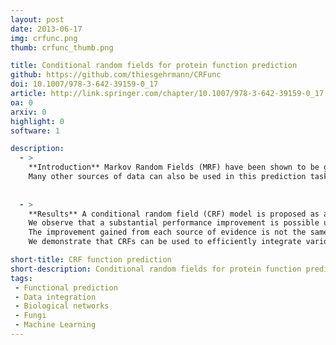 ```yaml
---
layout: post
date: 2013-06-17
img: crfunc.png
thumb: crfunc_thumb.png

title: Conditional random fields for protein function prediction
github: https://github.com/thiesgehrmann/CRFunc
doi: 10.1007/978-3-642-39159-0_17
article: http://link.springer.com/chapter/10.1007/978-3-642-39159-0_17
oa: 0
arxiv: 0
highlight: 0
software: 1

description:
  - >
    **Introduction** Markov Random Fields (MRF) have been shown to be good predictors of functional annotation, using protein-protein interaction data.
    Many other sources of data can also be used in this prediction task, but they are typically not integrated.In this study, we extend a method using MRFs in order to allow the use of additional data.
  
  
  - >
    **Results** A conditional random field (CRF) model is proposed as an alternative to an MRF model in order to remove the requirement of modeling relationships between the sources of data.
    We observe that a substantial performance improvement is possible using additional data, such as genetic interaction networks.
    The improvement gained from each source of evidence is not the same for each protein function, indicating that each source supplies different information.
    We demonstrate that CRFs can be used to efficiently integrate various sources of data to predict functional annotations.

short-title: CRF function prediction
short-description: Conditional random fields for protein function prediction
tags:
 - Functional prediction
 - Data integration
 - Biological networks
 - Fungi
 - Machine Learning
---
```

